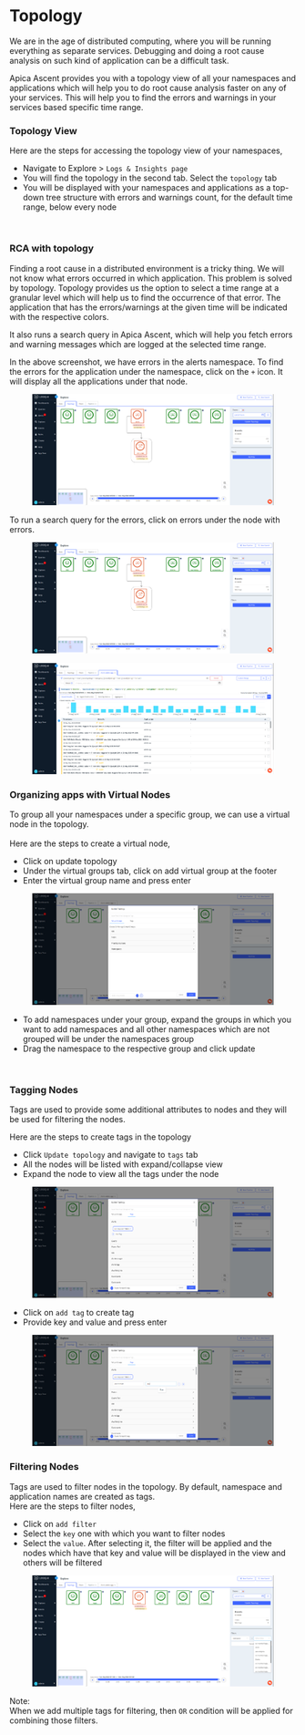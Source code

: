# Topology

We are in the age of distributed computing, where you will be running everything as separate services. Debugging and doing a root cause analysis on such kind of application can be a difficult task.

Apica Ascent provides you with a topology view of all your namespaces and applications which will help you to do root cause analysis faster on any of your services. This will help you to find the errors and warnings in your services based specific time range.

### Topology View

Here are the steps for accessing the topology view of your namespaces,

* Navigate to Explore > `Logs & Insights page`
* You will find the topology in the second tab. Select the `topology` tab
* You will be displayed with your namespaces and applications as a top-down tree structure with errors and warnings count, for the default time range, below every node

<figure><img src="../.gitbook/assets/image (1) (4).png" alt="" width="563"><figcaption></figcaption></figure>

### RCA with topology

Finding a root cause in a distributed environment is a tricky thing. We will not know what errors occurred in which application. This problem is solved by topology. Topology provides us the option to select a time range at a granular level which will help us to find the occurrence of that error. The application that has the errors/warnings at the given time will be indicated with the respective colors.

It also runs a search query in Apica Ascent, which will help you fetch errors and warning messages which are logged at the selected time range.

In the above screenshot, we have errors in the alerts namespace. To find the errors for the application under the namespace, click on the `+` icon. It will display all the applications under that node.

<figure><img src="../.gitbook/assets/image (1) (1) (1) (1) (1) (1) (1) (1) (1) (1) (1) (1) (1) (1).png" alt=""><figcaption></figcaption></figure>

To run a search query for the errors, click on errors under the node with errors.

<figure><img src="../.gitbook/assets/image (2) (1) (1) (1) (1) (1) (1) (1) (1) (1) (1).png" alt="" width="563"><figcaption></figcaption></figure>

<figure><img src="../.gitbook/assets/image (9) (1) (1) (1) (1) (1) (1).png" alt="" width="563"><figcaption></figcaption></figure>

### Organizing apps with Virtual Nodes

To group all your namespaces under a specific group, we can use a virtual node in the topology.\
\
Here are the steps to create a virtual node,

* Click on update topology
* Under the virtual groups tab, click on add virtual group at the footer
* Enter the virtual group name and press enter

<figure><img src="../.gitbook/assets/image (6) (1) (1) (1) (1) (1) (1) (1).png" alt=""><figcaption></figcaption></figure>

* To add namespaces under your group, expand the groups in which you want to add namespaces and all other namespaces which are not grouped will be under the namespaces group
* Drag the namespace to the respective group and click update

<figure><img src="../.gitbook/assets/image (3) (3).png" alt=""><figcaption></figcaption></figure>

### Tagging Nodes

Tags are used to provide some additional attributes to nodes and they will be used for filtering the nodes.

Here are the steps to create tags in the topology

* Click `Update topology` and navigate to `tags` tab
* All the nodes will be listed with expand/collapse view
* Expand the node to view all the tags under the node

<figure><img src="../.gitbook/assets/image (11) (1) (1) (1) (1) (1).png" alt=""><figcaption></figcaption></figure>

* Click on `add tag` to create tag
* Provide key and value and press enter

<figure><img src="../.gitbook/assets/image (12) (1) (1) (1).png" alt=""><figcaption></figcaption></figure>

### Filtering Nodes

Tags are used to filter nodes in the topology. By default, namespace and application names are created as tags.\
Here are the steps to filter nodes,

* Click on `add filter`
* Select the `key` one with which you want to filter nodes
* Select the `value`. After selecting it, the filter will be applied and the nodes which have that key and value will be displayed in the view and others will be filtered

<figure><img src="../.gitbook/assets/image (8) (1) (1) (1) (1) (1) (1).png" alt=""><figcaption></figcaption></figure>

Note:\
When we add multiple tags for filtering, then `OR` condition will be applied for combining those filters.
